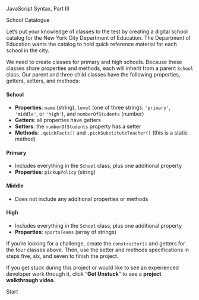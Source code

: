 JavaScript Syntax, Part III

School Catalogue

Let’s put your knowledge of classes to the test by creating a digital school catalog for the New York City Department of Education. The Department of Education wants the catalog to hold quick reference material for each school in the city.

We need to create classes for primary and high schools. Because these classes share properties and methods, each will inherit from a parent `School` class. Our parent and three child classes have the following properties, getters, setters, and methods:

#### School

-   **Properties**: `name` (string), `level` (one of three strings: `'primary'`, `'middle'`, or `'high'`), and `numberOfStudents` (number)
-   **Getters**: all properties have getters
-   **Setters**: the `numberOfStudents` property has a setter
-   **Methods**: `.quickFacts()` and `.pickSubstituteTeacher()` (this is a static method)

#### Primary

-   Includes everything in the `School` class, plus one additional property
-   **Properties**: `pickupPolicy` (string)

#### Middle

-   Does not include any additional properties or methods

#### High

-   Includes everything in the `School` class, plus one additional property
-   **Properties**: `sportsTeams` (array of strings)

If you’re looking for a challenge, create the `constructor()` and getters for the four classes above. Then, use the setter and methods specifications in steps five, six, and seven to finish the project.

If you get stuck during this project or would like to see an experienced developer work through it, click “**Get Unstuck**“ to see a **project walkthrough video**.

Start